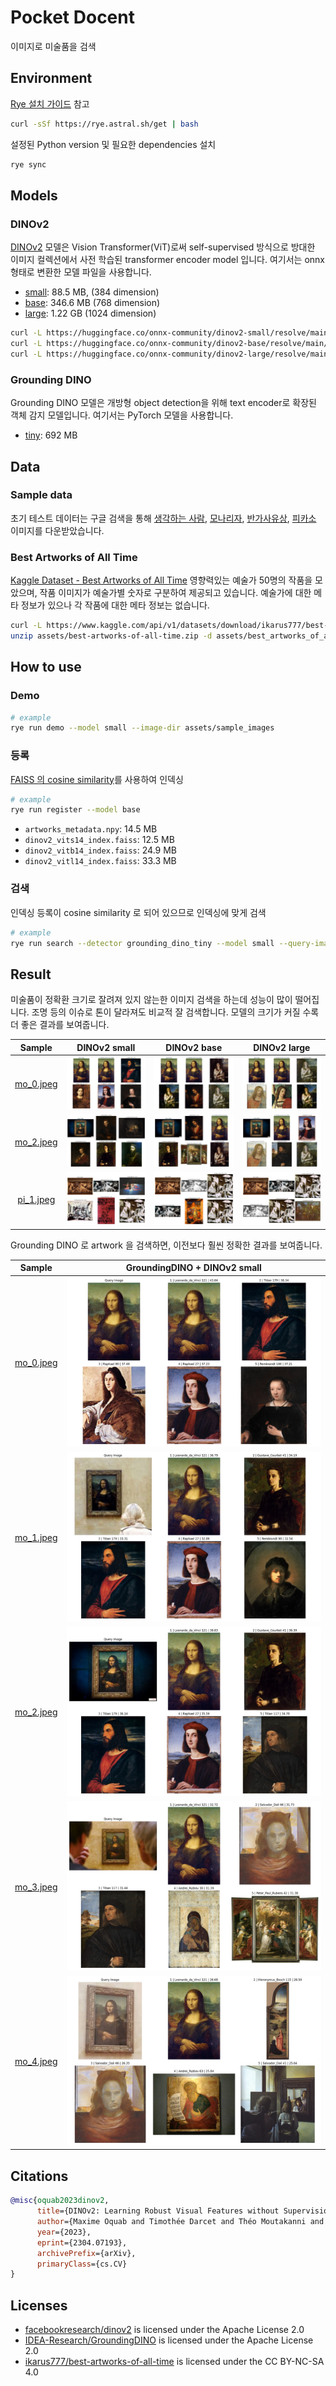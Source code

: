 # Pocket Docent

이미지로 미술품을 검색

## Environment

[Rye 설치 가이드](https://rye.astral.sh/guide/installation/) 참고

```bash
curl -sSf https://rye.astral.sh/get | bash
```

설정된 Python version 및 필요한 dependencies 설치

```bash
rye sync
```

## Models

### DINOv2

[DINOv2](https://github.com/facebookresearch/dinov2) 모델은 Vision Transformer(ViT)로써 self-supervised 방식으로 방대한 이미지 컬렉션에서 사전 학습된 transformer encoder model 입니다. 여기서는 onnx 형태로 변환한 모델 파일을 사용합니다.

- [small](https://huggingface.co/onnx-community/dinov2-small): 88.5 MB, (384 dimension)
- [base](https://huggingface.co/onnx-community/dinov2-base): 346.6 MB (768 dimension)
- [large](https://huggingface.co/onnx-community/dinov2-large): 1.22 GB (1024 dimension)

```bash
curl -L https://huggingface.co/onnx-community/dinov2-small/resolve/main/onnx/model.onnx -o models/dinov2_vits14.onnx
curl -L https://huggingface.co/onnx-community/dinov2-base/resolve/main/onnx/model.onnx -o models/dinov2_vitb14.onnx
curl -L https://huggingface.co/onnx-community/dinov2-large/resolve/main/onnx/model.onnx -o models/dinov2_vitl14.onnx
```

### Grounding DINO

Grounding DINO 모델은 개방형 object detection을 위해 text encoder로 확장된 객체 감지 모델입니다. 여기서는 PyTorch 모델을 사용합니다.

- [tiny](https://huggingface.co/IDEA-Research/grounding-dino-tiny): 692 MB

## Data

### Sample data

초기 테스트 데이터는 구글 검색을 통해 [생각하는 사람](https://ko.wikipedia.org/wiki/생각하는_사람), [모나리자](https://ko.wikipedia.org/wiki/모나리자), [반가사유상](https://ko.wikipedia.org/wiki/반가사유상), [피카소](https://ko.wikipedia.org/wiki/파블로_피카소) 이미지를 다운받았습니다.

### Best Artworks of All Time

[Kaggle Dataset - Best Artworks of All Time](https://www.kaggle.com/datasets/ikarus777/best-artworks-of-all-time/) 영향력있는 예술가 50명의 작품을 모았으며, 작품 이미지가 예술가별 숫자로 구분하여 제공되고 있습니다. 예술가에 대한 메타 정보가 있으나 각 작품에 대한 메타 정보는 없습니다.

```bash
curl -L https://www.kaggle.com/api/v1/datasets/download/ikarus777/best-artworks-of-all-time -o assets/best-artworks-of-all-time.zip && \
unzip assets/best-artworks-of-all-time.zip -d assets/best_artworks_of_all_time
```

## How to use

### Demo

```bash
# example
rye run demo --model small --image-dir assets/sample_images
```

### 등록

[FAISS 의 cosine similarity](https://github.com/facebookresearch/faiss/wiki/Faiss-indexes)를 사용하여 인덱싱

```bash
# example
rye run register --model base
```

- `artworks_metadata.npy`: 14.5 MB
- `dinov2_vits14_index.faiss`: 12.5 MB
- `dinov2_vitb14_index.faiss`: 24.9 MB
- `dinov2_vitl14_index.faiss`: 33.3 MB

### 검색

인덱싱 등록이 cosine similarity 로 되어 있으므로 인덱싱에 맞게 검색

```bash
# example
rye run search --detector grounding_dino_tiny --model small --query-image assets/sample_images/mo_0.jpeg
```

## Result

미술품이 정확환 크기로 잘려져 있지 않는한 이미지 검색을 하는데 성능이 많이 떨어집니다. 조명 등의 이슈로 톤이 달라져도 비교적 잘 검색합니다. 모델의 크기가 커질 수록 더 좋은 결과를 보여줍니다.

| Sample | DINOv2 small | DINOv2 base | DINOv2 large |
|:------:|:------------:|:-----------:|:------------:|
| [mo_0.jpeg](./assets/sample_images/mo_0.jpeg) | ![result_dinov2_s_mo_0](./assets/docs/result_dinov2_s_mo_0.jpg) | ![result_dinov2_b_mo_0](./assets/docs/result_dinov2_b_mo_0.jpg) | ![result_dinov2_l_mo_0](./assets/docs/result_dinov2_l_mo_0.jpg) |
| [mo_2.jpeg](./assets/sample_images/mo_2.jpeg) | ![result_dinov2_s_mo_2](./assets/docs/result_dinov2_s_mo_2.jpg) | ![result_dinov2_b_mo_2](./assets/docs/result_dinov2_b_mo_2.jpg) | ![result_dinov2_l_mo_2](./assets/docs/result_dinov2_l_mo_2.jpg) |
| [pi_1.jpeg](./assets/sample_images/pi_1.jpeg) | ![result_dinov2_s_pi_1](./assets/docs/result_dinov2_s_pi_1.jpg) | ![result_dinov2_b_pi_1](./assets/docs/result_dinov2_b_pi_1.jpg) | ![result_dinov2_l_pi_1](./assets/docs/result_dinov2_l_pi_1.jpg) |

Grounding DINO 로 artwork 을 검색하면, 이전보다 훨씬 정확한 결과를 보여줍니다.

| Sample | GroundingDINO + DINOv2 small |
|:------:|:----------------------------:|
| [mo_0.jpeg](./assets/sample_images/mo_0.jpeg) | ![result_groundingdino+dinov2_s_mo_0](./assets/docs/result_groundingdino+dinov2_s_mo_0.jpg) |
| [mo_1.jpeg](./assets/sample_images/mo_1.jpeg) | ![result_groundingdino+dinov2_s_mo_1](./assets/docs/result_groundingdino+dinov2_s_mo_1.jpg) |
| [mo_2.jpeg](./assets/sample_images/mo_2.jpeg) | ![result_groundingdino+dinov2_s_mo_2](./assets/docs/result_groundingdino+dinov2_s_mo_2.jpg) |
| [mo_3.jpeg](./assets/sample_images/mo_3.jpeg) | ![result_groundingdino+dinov2_s_mo_3](./assets/docs/result_groundingdino+dinov2_s_mo_3.jpg) |
| [mo_4.jpeg](./assets/sample_images/mo_4.jpeg) | ![result_groundingdino+dinov2_s_mo_4](./assets/docs/result_groundingdino+dinov2_s_mo_4.jpg) |

## Citations

```bibtex
@misc{oquab2023dinov2,
      title={DINOv2: Learning Robust Visual Features without Supervision},
      author={Maxime Oquab and Timothée Darcet and Théo Moutakanni and Huy Vo and Marc Szafraniec and Vasil Khalidov and Pierre Fernandez and Daniel Haziza and Francisco Massa and Alaaeldin El-Nouby and Mahmoud Assran and Nicolas Ballas and Wojciech Galuba and Russell Howes and Po-Yao Huang and Shang-Wen Li and Ishan Misra and Michael Rabbat and Vasu Sharma and Gabriel Synnaeve and Hu Xu and Hervé Jegou and Julien Mairal and Patrick Labatut and Armand Joulin and Piotr Bojanowski},
      year={2023},
      eprint={2304.07193},
      archivePrefix={arXiv},
      primaryClass={cs.CV}
}
```

## Licenses

- [facebookresearch/dinov2](https://github.com/facebookresearch/dinov2/blob/main/LICENSE) is licensed under the Apache License 2.0
- [IDEA-Research/GroundingDINO](https://github.com/IDEA-Research/GroundingDINO/blob/main/LICENSE) is licensed under the Apache License 2.0
- [ikarus777/best-artworks-of-all-time](https://creativecommons.org/licenses/by-nc-sa/4.0/) is licensed under the CC BY-NC-SA 4.0

